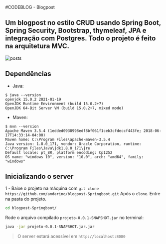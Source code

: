 #CODEBLOG - Blogpost
## Um blogpost no estilo CRUD usando Spring Boot, Spring Security, Bootstrap, thymeleaf, JPA e integração com Postgres. Todo o projeto é feito na arquitetura MVC.

![posts](https://your-copied-image-address)
## Dependências
* Java:
```
$ java --version
openjdk 15.0.2 2021-01-19
OpenJDK Runtime Environment (build 15.0.2+7)
OpenJDK 64-Bit Server VM (build 15.0.2+7, mixed mode)
```
* Maven:
```
$ mvn --version
Apache Maven 3.5.4 (1edded0938998edf8bf061f1ceb3cfdeccf443fe; 2018-06-17T14:33:14-04:00)
Maven home: C:\Program Files\apache-maven-3.5.4
Java version: 1.8.0_171, vendor: Oracle Corporation, runtime: C:\Program Files\Java\jdk1.8.0_171\jre
Default locale: pt_BR, platform encoding: Cp1252
OS name: "windows 10", version: "10.0", arch: "amd64", family: "windows"
```
## Inicializando o server
1 - Baixe o projeto na máquina com `git clone https://github.com/andarino/blogpost-Springboot.git` Após o `clone`. Entre na pasta do projeto.
```sh
cd blogpost-Springboot/
```
Rode o arquivo compilado `projeto-0.0.1-SNAPSHOT.jar` no terminal:
```sh
java -jar projeto-0.0.1-SNAPSHOT.jar.jar
```
>O server estará acessível em `http://localhost:8080`

